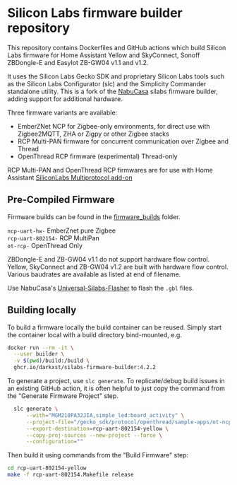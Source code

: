 # Silicon Labs firmware builder repository

This repository contains Dockerfiles and GitHub actions which build Silicon Labs
firmware for Home Assistant Yellow and SkyConnect, Sonoff ZBDongle-E and EasyIot ZB-GW04 v1.1 and v1.2.

It uses the Silicon Labs Gecko SDK and proprietary Silicon Labs tools such as
the Silicon Labs Configurator (slc) and the Simplicity Commander standalone
utility. This is a fork of the [NabuCasa](https://github.com/NabuCasa/silabs-firmware-builder) silabs firmware builder, adding support for additional hardware.

Three firmware variants are available:
* EmberZNet NCP for Zigbee-only environments, for direct use with Zigbee2MQTT, ZHA or Zigpy or other Zigbee stacks
* RCP Multi-PAN firmware for concurrent communication over Zigbee and Thread
* OpenThread RCP firmware (experimental) Thread-only

RCP Multi-PAN and OpenThread RCP firmwares are for use with Home Assistant [SiliconLabs Multiprotocol add-on](https://github.com/home-assistant/addons/blob/master/silabs-multiprotocol/DOCS.md)

## Pre-Compiled Firmware
Firmware builds can be found in the [firmware_builds](https://github.com/darkxst/silabs-firmware-builder/tree/main/firmware_builds) folder.

`ncp-uart-hw-` EmberZnet pure Zigbee  
`rcp-uart-802154-` RCP MultiPan  
`ot-rcp-` OpenThread Only  

ZBDongle-E and ZB-GW04 v1.1 do not support hardware flow control. Yellow, SkyConnect and ZB-GW04 v1.2 are built with hardware flow control. Various baudrates are available as listed at end of filename.

Use NabuCasa's [Universal-Silabs-Flasher](https://github.com/NabuCasa/universal-silabs-flasher) to flash the `.gbl` files.

## Building locally

To build a firmware locally the build container can be reused. Simply start the
container local with a build directory bind-mounted, e.g.

```sh
docker run --rm -it \
  --user builder \
  -v $(pwd)/build:/build \
  ghcr.io/darkxst/silabs-firmware-builder:4.2.2
```

To generate a project, use `slc generate`. To replicate/debug build issues in
an existing GitHub action, it is often helpful to just copy the command from
the "Generate Firmware Project" step.

```sh
  slc generate \
      --with="MGM210PA32JIA,simple_led:board_activity" \
      --project-file="/gecko_sdk/protocol/openthread/sample-apps/ot-ncp/rcp-uart-802154.slcp" \
      --export-destination=rcp-uart-802154-yellow \
      --copy-proj-sources --new-project --force \
      --configuration=""
```

Then build it using commands from the "Build Firmware" step:

```sh
cd rcp-uart-802154-yellow
make -f rcp-uart-802154.Makefile release
```
